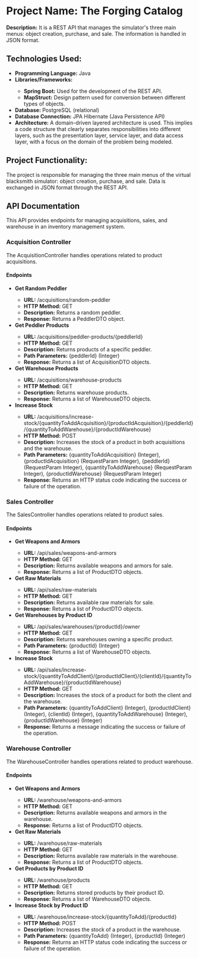 <h1>Project Name: The Forging Catalog</h1>
<p><strong>Description:</strong> It is a REST API that manages the simulator's three main menus: object creation, purchase, and sale. The information is handled in JSON format.</p>

<h2>Technologies Used:</h2>
<ul>
  <li><strong>Programming Language:</strong> Java</li>
  <li><strong>Libraries/Frameworks:</strong></li>
  <ul>
    <li><strong>Spring Boot:</strong> Used for the development of the REST API.</li>
    <li><strong>MapStruct:</strong> Design pattern used for conversion between different types of objects.</li>
  </ul>
  <li><strong>Database:</strong> PostgreSQL (relational)</li>
  <li><strong>Database Connection:</strong> JPA Hibernate (Java Persistence API)</li>
  <li><strong>Architecture:</strong> A domain-driven layered architecture is used. This implies a code structure that clearly separates responsibilities into different layers, such as the presentation layer, service layer, and data access layer, with a focus on the domain of the problem being modeled.</li>
</ul>

<h2>Project Functionality:</h2>
<p>The project is responsible for managing the three main menus of the virtual blacksmith simulator: object creation, purchase, and sale. Data is exchanged in JSON format through the REST API.</p>

<h2>API Documentation</h2>
<p>This API provides endpoints for managing acquisitions, sales, and warehouse in an inventory management system.</p>

<h3>Acquisition Controller</h3>
<p>The AcquisitionController handles operations related to product acquisitions.</p>

<h4>Endpoints</h4>

<ul>
  <li><strong>Get Random Peddler</strong></li>
  <ul>
    <li><strong>URL:</strong> /acquisitions/random-peddler</li>
    <li><strong>HTTP Method:</strong> GET</li>
    <li><strong>Description:</strong> Returns a random peddler.</li>
    <li><strong>Response:</strong> Returns a PeddlerDTO object.</li>
  </ul>

  <li><strong>Get Peddler Products</strong></li>
  <ul>
    <li><strong>URL:</strong> /acquisitions/peddler-products/{peddlerId}</li>
    <li><strong>HTTP Method:</strong> GET</li>
    <li><strong>Description:</strong> Returns products of a specific peddler.</li>
    <li><strong>Path Parameters:</strong> {peddlerId} (Integer)</li>
    <li><strong>Response:</strong> Returns a list of AcquisitionDTO objects.</li>
  </ul>

  <li><strong>Get Warehouse Products</strong></li>
  <ul>
    <li><strong>URL:</strong> /acquisitions/warehouse-products</li>
    <li><strong>HTTP Method:</strong> GET</li>
    <li><strong>Description:</strong> Returns warehouse products.</li>
    <li><strong>Response:</strong> Returns a list of WarehouseDTO objects.</li>
  </ul>

  <li><strong>Increase Stock</strong></li>
  <ul>
    <li><strong>URL:</strong> /acquisitions/increase-stock/{quantityToAddAcquisition}/{productIdAcquisition}/{peddlerId}/{quantityToAddWarehouse}/{productIdWarehouse}</li>
    <li><strong>HTTP Method:</strong> POST</li>
    <li><strong>Description:</strong> Increases the stock of a product in both acquisitions and the warehouse.</li>
    <li><strong>Path Parameters:</strong> {quantityToAddAcquisition} (Integer), {productIdAcquisition} (RequestParam Integer), {peddlerId} (RequestParam Integer), {quantityToAddWarehouse} (RequestParam Integer), {productIdWarehouse} (RequestParam Integer)</li>
    <li><strong>Response:</strong> Returns an HTTP status code indicating the success or failure of the operation.</li>
  </ul>
</ul>

<h3>Sales Controller</h3>
<p>The SalesController handles operations related to product sales.</p>

<h4>Endpoints</h4>

<ul>
  <li><strong>Get Weapons and Armors</strong></li>
  <ul>
    <li><strong>URL:</strong> /api/sales/weapons-and-armors</li>
    <li><strong>HTTP Method:</strong> GET</li>
    <li><strong>Description:</strong> Returns available weapons and armors for sale.</li>
    <li><strong>Response:</strong> Returns a list of ProductDTO objects.</li>
  </ul>

  <li><strong>Get Raw Materials</strong></li>
  <ul>
    <li><strong>URL:</strong> /api/sales/raw-materials</li>
    <li><strong>HTTP Method:</strong> GET</li>
    <li><strong>Description:</strong> Returns available raw materials for sale.</li>
    <li><strong>Response:</strong> Returns a list of ProductDTO objects.</li>
  </ul>

  <li><strong>Get Warehouses by Product ID</strong></li>
  <ul>
    <li><strong>URL:</strong> /api/sales/warehouses/{productId}/owner</li>
    <li><strong>HTTP Method:</strong> GET</li>
    <li><strong>Description:</strong> Returns warehouses owning a specific product.</li>
    <li><strong>Path Parameters:</strong> {productId} (Integer)</li>
    <li><strong>Response:</strong> Returns a list of WarehouseDTO objects.</li>
  </ul>

  <li><strong>Increase Stock</strong></li>
  <ul>
    <li><strong>URL:</strong> /api/sales/increase-stock/{quantityToAddClient}/{productIdClient}/{clientId}/{quantityToAddWarehouse}/{productIdWarehouse}</li>
    <li><strong>HTTP Method:</strong> GET</li>
    <li><strong>Description:</strong> Increases the stock of a product for both the client and the warehouse.</li>
    <li><strong>Path Parameters:</strong> {quantityToAddClient} (Integer), {productIdClient} (Integer), {clientId} (Integer), {quantityToAddWarehouse} (Integer), {productIdWarehouse} (Integer)</li>
    <li><strong>Response:</strong> Returns a message indicating the success or failure of the operation.</li>
  </ul>
</ul>

<h3>Warehouse Controller</h3>
<p>The WarehouseController handles operations related to product warehouse.</p>

<h4>Endpoints</h4>

<ul>
  <li><strong>Get Weapons and Armors</strong></li>
  <ul>
    <li><strong>URL:</strong> /warehouse/weapons-and-armors</li>
    <li><strong>HTTP Method:</strong> GET</li>
    <li><strong>Description:</strong> Returns available weapons and armors in the warehouse.</li>
    <li><strong>Response:</strong> Returns a list of ProductDTO objects.</li>
  </ul>

  <li><strong>Get Raw Materials</strong></li>
  <ul>
    <li><strong>URL:</strong> /warehouse/raw-materials</li>
    <li><strong>HTTP Method:</strong> GET</li>
    <li><strong>Description:</strong> Returns available raw materials in the warehouse.</li>
    <li><strong>Response:</strong> Returns a list of ProductDTO objects.</li>
  </ul>

  <li><strong>Get Products by Product ID</strong></li>
  <ul>
    <li><strong>URL:</strong> /warehouse/products</li>
    <li><strong>HTTP Method:</strong> GET</li>
    <li><strong>Description:</strong> Returns stored products by their product ID.</li>
    <li><strong>Response:</strong> Returns a list of WarehouseDTO objects.</li>
  </ul>

  <li><strong>Increase Stock by Product ID</strong></li>
  <ul>
    <li><strong>URL:</strong> /warehouse/increase-stock/{quantityToAdd}/{productId}</li>
    <li><strong>HTTP Method:</strong> POST</li>
    <li><strong>Description:</strong> Increases the stock of a product in the warehouse.</li>
    <li><strong>Path Parameters:</strong> {quantityToAdd} (Integer), {productId} (Integer)</li>
    <li><strong>Response:</strong> Returns an HTTP status code indicating the success or failure of the operation.</li>
  </ul>
</ul>

</html>
